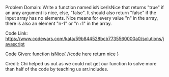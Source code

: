 Problem Domain:
Write a function named isNice/IsNice that returns "true" if an aray argument is nice, else, "false". It should also return "false" if the input array has no elements. Nice means for every value "n" in the array, there is also an element "n-1" or "n+1" in the array.


Code Link:
https://www.codewars.com/kata/59b844528bcb7735560000a0/solutions/javascript

Code Given:
function isNice{
    //code here
    return nice
}

Credit: Chi helped us out as we could not get our function to solve more than half of the code by teaching us arr.includes. 